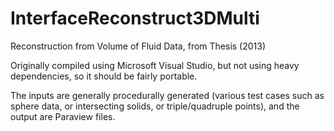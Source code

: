 # InterfaceReconstruct3DMulti
Reconstruction from Volume of Fluid Data, from Thesis (2013)

Originally compiled using Microsoft Visual Studio, but not using heavy dependencies, so it should be fairly portable.

The inputs are generally procedurally generated (various test cases such as sphere data, or intersecting solids, or triple/quadruple points), and the output are Paraview files.
